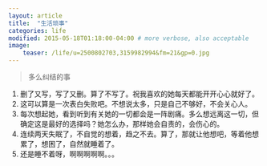```yaml
---
layout: article
title:  "生活琐事"
categories: life
modified: 2015-05-18T01:18:00-04:00 # more verbose, also acceptable
image:
    teaser: /life/u=2500802703,3159982994&fm=21&gp=0.jpg
---
```


> 多么纠结的事

1. 删了又写，写了又删。算了不写了。祝我喜欢的她每天都能开开心心就好了。  
2. 这可以算是一次表白失败吧。不想说太多，只是自己不够好，不会关心人。  
3. 每次想起她，看到听到有关她的一切都会是一阵剧痛。多么想远离这一切，但确定这是最好的选择吗？她怎么办，那样她会自责的，会伤心的。
4. 连续两天失眠了，不自觉的想着，趋之不去。算了，那就让他想吧，等着他想累了，想困了，自然就睡着了。
5. 还是睡不着呀，啊啊啊啊啊。。。